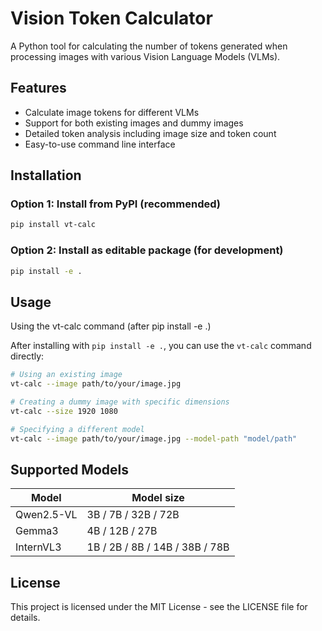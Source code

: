 # Vision Token Calculator

A Python tool for calculating the number of tokens generated when processing images with various Vision Language Models (VLMs).

## Features

- Calculate image tokens for different VLMs
- Support for both existing images and dummy images
- Detailed token analysis including image size and token count
- Easy-to-use command line interface

## Installation

### Option 1: Install from PyPI (recommended)

```bash
pip install vt-calc
```

### Option 2: Install as editable package (for development)

```bash
pip install -e .
```

## Usage

Using the vt-calc command (after pip install -e .)

After installing with `pip install -e .`, you can use the `vt-calc` command directly:

```bash
# Using an existing image
vt-calc --image path/to/your/image.jpg

# Creating a dummy image with specific dimensions
vt-calc --size 1920 1080

# Specifying a different model
vt-calc --image path/to/your/image.jpg --model-path "model/path"
```

## Supported Models

| Model | Model size |
|------------|------------|
| Qwen2.5-VL | 3B / 7B / 32B / 72B |
| Gemma3 | 4B / 12B / 27B |
| InternVL3 | 1B / 2B / 8B / 14B / 38B / 78B |


## License

This project is licensed under the MIT License - see the LICENSE file for details. 